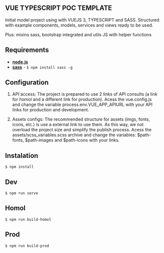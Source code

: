 ## VUE TYPESCRIPT POC TEMPLATE

Initial model project using with VUEJS 3, TYPESCRIPT and SASS. Structured with example components, models, services and views ready to be used.

Plus: mixins sass, bootstrap integrated and utils JS with helper functions

## Requirements

* **[node.js](https://nodejs.org/en/)**
* **[sass](https://sass-lang.com/install)** - `$ npm install sass -g`

## Configuration

1. API access:
The project is prepared to use 2 links of API consults (a link for homol and a different link for production). Acess the vue.config.js and change the variable process.env.VUE_APP_APIURL with your API links for production and development.

2. Assets configs:
The recommended structure for assets (imgs, fonts, icons, etc.) is use a external link to use them. As this way, we not overload the project size and simplify the publish process. Acess the assets/scss_variables.scss archive and change the variables: $path-fonts, $path-images and $path-icons with your links.

## Instalation

    $ npm install

## Dev

    $ npm run serve

## Homol

    $ npm run build-homol

## Prod

    $ npm run build-prod

